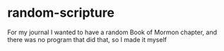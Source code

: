# random-scripture
For my journal I wanted to have a random Book of Mormon chapter, and there was no program that did that, so I made it myself